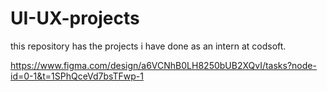 # UI-UX-projects
this repository has the projects i have done as an intern at codsoft.

https://www.figma.com/design/a6VCNhB0LH8250bUB2XQvI/tasks?node-id=0-1&t=1SPhQceVd7bsTFwp-1 
